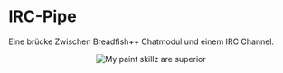 IRC-Pipe
==========

Eine brücke Zwischen Breadfish++ Chatmodul und einem IRC Channel.
<p align="center">
    <img src="https://i.imgur.com/b3mfKGf.png" alt="My paint skillz are superior"/>
</p>